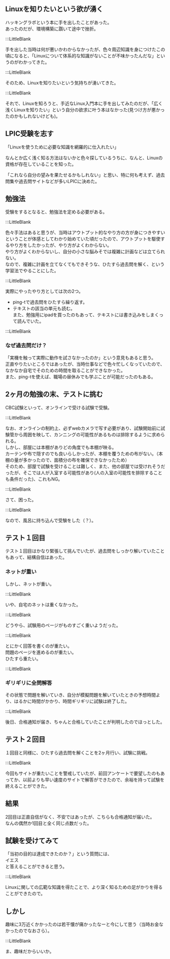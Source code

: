 ## Linuxを知りたいという欲が湧く    

ハッキングラボという本に手を出したことがあった。  
あったのだが、環境構築に躓いて途中で挫折。  

:::LittleBlank  

手を出した当時は何が悪いかわからなかったが、色々周辺知識を身につけたこの頃になると、「Linuxについて体系的な知識がないことが不味かったんだな」というのがわかってきた。  

:::LittleBlank  

そのため、Linuxを知りたいという気持ちが湧いてきた。  

:::LittleBlank  

それで、Linuxを知ろうと、手近なLinux入門本に手を出してみたのだが、「広く浅くLinuxを知りたい」という自分の欲求に叶う本はなかった(見つけ方が悪かったのかもしれないけども)。  

## LPIC受験を志す     

「Linuxを使うために必要な知識を網羅的に仕入れたい」  

なんとか広く浅く知る方法はないかと色々探しているうちに、なんと、Linuxの資格が存在していることを知った。  

「これなら自分の望みを果たせるかもしれない」と思い、特に何も考えず、過去問集や過去問サイトなどが多いLPICに決めた。  

## 勉強法  

受験をするとなると、勉強法を定める必要がある。  

:::LittleBlank  

色々手法はあると思うが、当時はアウトプット的なやり方の方が身につきやすいということが体感としてわかり始めていた頃だったので、アウトプットを駆使するやり方をしたかったが、やり方がよくわからない。  
やり方がよくわからないし、自分の小さな脳みそでは複雑に計画などは立てられない。  
なので、複雑に計画を立てなくてもできそうな、ひたすら過去問を解く、という学習法でやることにした。  

:::LittleBlank  

実際にやったやり方としては次の2つ。  
- ping-tで過去問をひたすら繰り返す。  
- テキストの該当の単元も読む。  
また、勉強用にipadを買ったのもあって、テキストには書き込みをしまくって読んでいた。  

:::LittleBlank  

### なぜ過去問だけ？  

「実機を触って実際に動作を試さなかったのか」という意見もあると思う。  
正直やりたいところではあったが、当時仕事などで色々忙しくなっていたので、なかなか自宅でそのための時間を取ることができなかった。  
また、ping-tを使えば、職場の昼休みでも学ぶことが可能だったのもある。  

## 2ヶ月の勉強の末、テストに挑む  

CBC試験といって、オンラインで受ける試験で受験。  

:::LittleBlank  

なお、オンラインの制約上、必ずwebカメラで写す必要があり、試験開始前に試験管から周囲を映して、カンニングの可能性があるものは排除するように求められる。  
しかし、部屋には本棚がありどの角度でも本棚が映る。  
カーテンや布で隠すのでも良いらしかったが、本棚を覆うための布がない。（本棚の量が多かったので、面積分の布を確保できなかったため）  
そのため、部屋で試験を受けることは難しく、また、他の部屋では受けれそうだったが、そこでは人が入室する可能性があり(人の入室の可能性を排除することも条件だった)、これもNG。  

:::LittleBlank  

さて、困った。  

:::LittleBlank  

なので、風呂に持ち込んで受験をした（？）。  

## テスト１回目  

テスト１回目はかなり緊張して挑んでいたが、過去問をしっかり解いていたこともあって、結構自信はあった。  

### ネットが重い  

しかし、ネットが重い。  

:::LittleBlank  

いや、自宅のネットは重くなかった。  

:::LittleBlank  

どうやら、試験用のページがものすごく重いようだった。  

:::LittleBlank  

とにかく回答を書くのが重たい。  
問題のページを進めるのが重たい。  
ひたすら重たい。  

:::LittleBlank  

### ギリギリに全問解答  

その状態で問題を解いていき、自分が模擬問題を解いていたときの予想時間より、はるかに時間がかかり、時間ギリギリに試験は終了した。  

:::LittleBlank  

後日、合格通知が届き、ちゃんと合格していたことが判明したのでほっとした。  

## テスト２回目  

１回目と同様に、ひたすら過去問を解くことを2ヶ月行い、試験に挑戦。  

:::LittleBlank  

今回もサイトが重たいことを警戒していたが、前回アンケートで要望したのもあってか、以前よりも早い速度のサイトで解答ができたので、余裕を持って試験を終えることができた。  

## 結果  

2回目は正直自信がなく、不安ではあったが、こちらも合格通知が届いた。  
なんの偶然か1回目と全く同じ点数だった。  

## 試験を受けてみて  

「当初の目的は達成できたのか？」という質問には、  
イエス  
と答えることができると思う。  

:::LittleBlank  

Linuxに関しての広範な知識を得たことで、より深く知るための足がかりを得ることができたので。  

## しかし  

趣味に3万近くかかったのは若干懐が痛かったなーと今にして思う（当時お金なかったのでなおさら）。  

:::LittleBlank  

ま、趣味だからいいか。  

